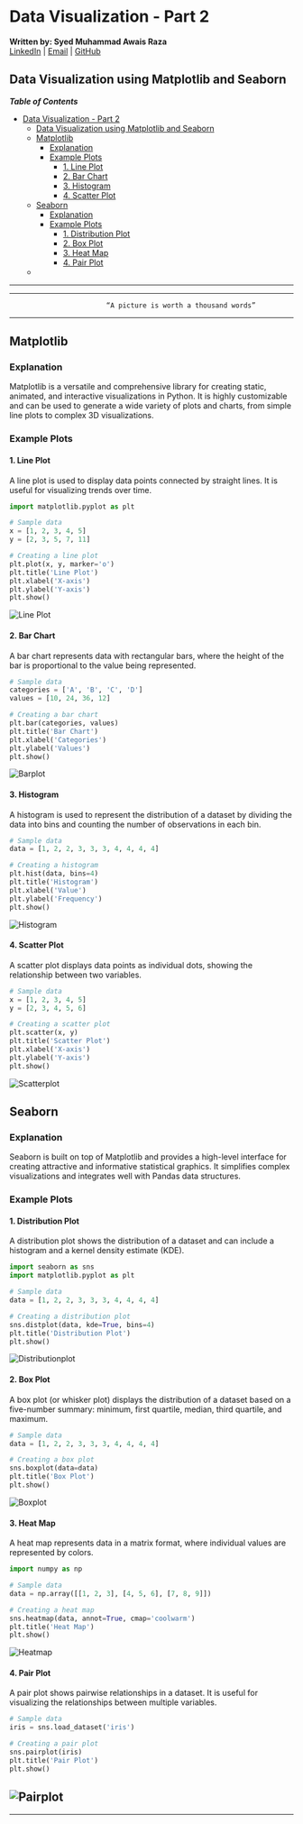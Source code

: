 # Data Visualization - Part 2

**Written by: Syed Muhammad Awais Raza**  
[LinkedIn](https://www.linkedin.com/in/syed-muhammad-awais-raza-905317278/) | [Email](mailto:awaisraza5424@gmail.com) | [GitHub](https://github.com/awai1s)


## Data Visualization using Matplotlib and Seaborn
***Table of Contents***
- [Data Visualization - Part 2](#data-visualization---part-2)
  - [Data Visualization using Matplotlib and Seaborn](#data-visualization-using-matplotlib-and-seaborn)
  - [Matplotlib](#matplotlib)
    - [Explanation](#explanation)
    - [Example Plots](#example-plots)
      - [1. Line Plot](#1-line-plot)
      - [2. Bar Chart](#2-bar-chart)
      - [3. Histogram](#3-histogram)
      - [4. Scatter Plot](#4-scatter-plot)
  - [Seaborn](#seaborn)
    - [Explanation](#explanation-1)
    - [Example Plots](#example-plots-1)
      - [1. Distribution Plot](#1-distribution-plot)
      - [2. Box Plot](#2-box-plot)
      - [3. Heat Map](#3-heat-map)
      - [4. Pair Plot](#4-pair-plot)
  - [](#)
---

---
                            “A picture is worth a thousand words”
-----------

## Matplotlib

### Explanation

Matplotlib is a versatile and comprehensive library for creating static, animated, and interactive visualizations in Python. It is highly customizable and can be used to generate a wide variety of plots and charts, from simple line plots to complex 3D visualizations.

### Example Plots

#### 1. Line Plot

A line plot is used to display data points connected by straight lines. It is useful for visualizing trends over time.

```python
import matplotlib.pyplot as plt

# Sample data
x = [1, 2, 3, 4, 5]
y = [2, 3, 5, 7, 11]

# Creating a line plot
plt.plot(x, y, marker='o')
plt.title('Line Plot')
plt.xlabel('X-axis')
plt.ylabel('Y-axis')
plt.show()
```
![Line Plot](Lineplot.jpg)

#### 2. Bar Chart

A bar chart represents data with rectangular bars, where the height of the bar is proportional to the value being represented.

```python
# Sample data
categories = ['A', 'B', 'C', 'D']
values = [10, 24, 36, 12]

# Creating a bar chart
plt.bar(categories, values)
plt.title('Bar Chart')
plt.xlabel('Categories')
plt.ylabel('Values')
plt.show()
```

![Barplot](Barplot.jpg)

#### 3. Histogram

A histogram is used to represent the distribution of a dataset by dividing the data into bins and counting the number of observations in each bin.

```python
# Sample data
data = [1, 2, 2, 3, 3, 3, 4, 4, 4, 4]

# Creating a histogram
plt.hist(data, bins=4)
plt.title('Histogram')
plt.xlabel('Value')
plt.ylabel('Frequency')
plt.show()
```
![Histogram](Histogram.jpg)
#### 4. Scatter Plot

A scatter plot displays data points as individual dots, showing the relationship between two variables.

```python
# Sample data
x = [1, 2, 3, 4, 5]
y = [2, 3, 4, 5, 6]

# Creating a scatter plot
plt.scatter(x, y)
plt.title('Scatter Plot')
plt.xlabel('X-axis')
plt.ylabel('Y-axis')
plt.show()
```
![Scatterplot](Scatterplot.jpg)
## Seaborn

### Explanation

Seaborn is built on top of Matplotlib and provides a high-level interface for creating attractive and informative statistical graphics. It simplifies complex visualizations and integrates well with Pandas data structures.

### Example Plots

#### 1. Distribution Plot

A distribution plot shows the distribution of a dataset and can include a histogram and a kernel density estimate (KDE).

```python
import seaborn as sns
import matplotlib.pyplot as plt

# Sample data
data = [1, 2, 2, 3, 3, 3, 4, 4, 4, 4]

# Creating a distribution plot
sns.distplot(data, kde=True, bins=4)
plt.title('Distribution Plot')
plt.show()
```
![Distributionplot](Distributionplot.jpg)

#### 2. Box Plot

A box plot (or whisker plot) displays the distribution of a dataset based on a five-number summary: minimum, first quartile, median, third quartile, and maximum.

```python
# Sample data
data = [1, 2, 2, 3, 3, 3, 4, 4, 4, 4]

# Creating a box plot
sns.boxplot(data=data)
plt.title('Box Plot')
plt.show()
```
![Boxplot](Boxplot.jpg)
#### 3. Heat Map

A heat map represents data in a matrix format, where individual values are represented by colors.

```python
import numpy as np

# Sample data
data = np.array([[1, 2, 3], [4, 5, 6], [7, 8, 9]])

# Creating a heat map
sns.heatmap(data, annot=True, cmap='coolwarm')
plt.title('Heat Map')
plt.show()
```
![Heatmap](Heatmap.jpg)

#### 4. Pair Plot

A pair plot shows pairwise relationships in a dataset. It is useful for visualizing the relationships between multiple variables.

```python
# Sample data
iris = sns.load_dataset('iris')

# Creating a pair plot
sns.pairplot(iris)
plt.title('Pair Plot')
plt.show()
```
![Pairplot](Pairplot.jpg)
---

---

